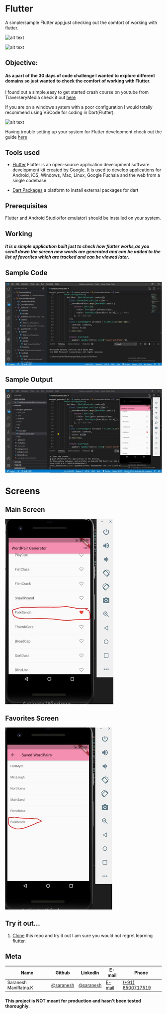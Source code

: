 # Flutter
A simple/sample Flutter app,just checking out the comfort of working with flutter.

![alt text](https://www.twitchtime.com/wp-content/uploads/2020/02/Fluter.png)

![alt text](https://dart.dev/assets/shared/dart-logo-for-shares.png?2)

## Objective:

#### As a part of the 30 days of code challenge I wanted to explore different domains so just wanted to check the comfort of working with Flutter.

I found out a simple,easy to get started crash course on youtube from TraverseryMedia check it out [here](https://www.youtube.com/watch?v=1gDhl4leEzA)

If you are on a windows system with a poor configuration I would totally recommend using VSCode for coding in Dart(Flutter).

![alt text](https://upload.wikimedia.org/wikipedia/commons/thumb/2/2d/Visual_Studio_Code_1.18_icon.svg/1200px-Visual_Studio_Code_1.18_icon.svg.png)

Having trouble setting up your system for Flutter development check out the guide [here](https://www.youtube.com/watch?v=5izFFbdHnWY)

## Tools used

* [Flutter](https://flutter.dev/) Flutter is an open-source application development software development kit created by Google. It is used to develop applications for Android, iOS, Windows, Mac, Linux, Google Fuchsia and the web from a single codebase.

* [Dart Packages](https://pub.dev/) a platform to install external packages for dart

## Prerequisites

Flutter and Android Studio(for emulator) should be installed on your system.

## Working

##### It is a simple application built just to check how flutter works,as you scroll down the screen new words are generated and can be added to the list of favorites which are tracked and can be viewed later. 


## Sample Code
![alt text](https://github.com/sarnesh444/Flutter/blob/master/Flutter/notes/code.JPG)

## Sample Output
![alt text](https://github.com/sarnesh444/Flutter/blob/master/Flutter/notes/entire.JPG)


# Screens

## Main Screen
![alt text](https://github.com/sarnesh444/Flutter/blob/master/Flutter/notes/main_screen.JPG)

## Favorites Screen
![alt text](https://github.com/sarnesh444/Flutter/blob/master/Flutter/notes/fav_screen.JPG)

## Try it out...

1. [Clone](https://github.com/sarnesh444/Flutter.git) this repo and try it out I am sure you would not regret learning flutter.

## Meta 

| Name | Github | LinkedIn | E-mail | Phone|
| --- | --- | --- | --- | --- |
| Saranesh ManiRatna.K | [@saranesh](https://github.com/sarnesh444) | [@saranesh](https://www.linkedin.com/in/saranesh-kanumuri-17a7a5181/) |[E-mail](mailto:sarnesh444@gmail.com) | [(+91) 8500717519](tel:+918500717519)

#### This project is NOT meant for production and hasn't been tested thoroughly.

